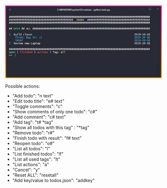![alt text](screenshot.jpg)

Possible actions:
+    "Add todo": "n text"
+    "Edit todo title": "e# text"
+    "Toggle comments": "c"
+    "Show comments of only one todo": "c#"
+    "Add comment": "c# text"
+    "Add tag": "t# \*tag"
+    "Show all todos with this tag" : "\*tag" 
+    "Remove todo": "r#"
+    "Finish todo with result": "f# text"
+    "Reopen todo": "o#"
+    "List all todos": "l"
+    "List finished todos": "lf"
+    "List all used tags": "lt"
+    "List actions": "a"
+    "Cancel": "y"
+    "Reset ALL": "resetall"
+    "Add key/value to todos.json": "addkey"
